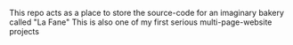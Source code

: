 This repo acts as a place to store the source-code for an imaginary bakery called "La Fane"
This is also one of my first serious multi-page-website projects
